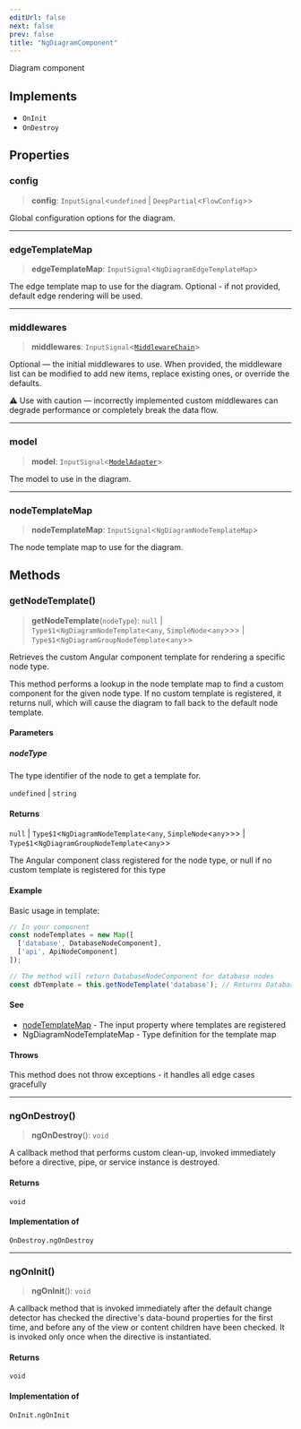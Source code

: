 ```yaml
---
editUrl: false
next: false
prev: false
title: "NgDiagramComponent"
---
```


Diagram component

## Implements

- `OnInit`
- `OnDestroy`

## Properties

### config

> **config**: `InputSignal`\<`undefined` \| `DeepPartial`\<`FlowConfig`\>\>

Global configuration options for the diagram.

***

### edgeTemplateMap

> **edgeTemplateMap**: `InputSignal`\<`NgDiagramEdgeTemplateMap`\>

The edge template map to use for the diagram.
Optional - if not provided, default edge rendering will be used.

***

### middlewares

> **middlewares**: `InputSignal`\<[`MiddlewareChain`](/docs/api/other/middlewarechain/)\>

Optional — the initial middlewares to use.
When provided, the middleware list can be modified to add new items,
replace existing ones, or override the defaults.

⚠️ Use with caution — incorrectly implemented custom middlewares
can degrade performance or completely break the data flow.

***

### model

> **model**: `InputSignal`\<[`ModelAdapter`](/docs/api/other/modeladapter/)\>

The model to use in the diagram.

***

### nodeTemplateMap

> **nodeTemplateMap**: `InputSignal`\<`NgDiagramNodeTemplateMap`\>

The node template map to use for the diagram.

## Methods

### getNodeTemplate()

> **getNodeTemplate**(`nodeType`): `null` \| `Type$1`\<`NgDiagramNodeTemplate`\<`any`, `SimpleNode`\<`any`\>\>\> \| `Type$1`\<`NgDiagramGroupNodeTemplate`\<`any`\>\>

Retrieves the custom Angular component template for rendering a specific node type.

This method performs a lookup in the node template map to find a custom component
for the given node type. If no custom template is registered, it returns null,
which will cause the diagram to fall back to the default node template.

#### Parameters

##### nodeType

The type identifier of the node to get a template for.

`undefined` | `string`

#### Returns

`null` \| `Type$1`\<`NgDiagramNodeTemplate`\<`any`, `SimpleNode`\<`any`\>\>\> \| `Type$1`\<`NgDiagramGroupNodeTemplate`\<`any`\>\>

The Angular component class registered for the node type, or
null if no custom template is registered for this type

#### Example

Basic usage in template:
```typescript
// In your component
const nodeTemplates = new Map([
  ['database', DatabaseNodeComponent],
  ['api', ApiNodeComponent]
]);

// The method will return DatabaseNodeComponent for database nodes
const dbTemplate = this.getNodeTemplate('database'); // Returns DatabaseNodeComponent
```

#### See

 - [nodeTemplateMap](/docs/api/components/ngdiagramcomponent/#nodetemplatemap) - The input property where templates are registered
 - NgDiagramNodeTemplateMap - Type definition for the template map

#### Throws

This method does not throw exceptions - it handles all edge cases gracefully

***

### ngOnDestroy()

> **ngOnDestroy**(): `void`

A callback method that performs custom clean-up, invoked immediately
before a directive, pipe, or service instance is destroyed.

#### Returns

`void`

#### Implementation of

`OnDestroy.ngOnDestroy`

***

### ngOnInit()

> **ngOnInit**(): `void`

A callback method that is invoked immediately after the
default change detector has checked the directive's
data-bound properties for the first time,
and before any of the view or content children have been checked.
It is invoked only once when the directive is instantiated.

#### Returns

`void`

#### Implementation of

`OnInit.ngOnInit`
